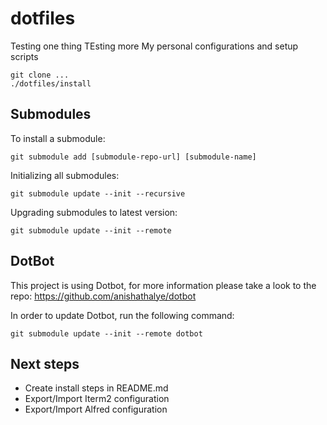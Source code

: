 # dotfiles
Testing one thing
TEsting more
My personal configurations and setup scripts

```
git clone ...
./dotfiles/install
```

## Submodules

To install a submodule:
```
git submodule add [submodule-repo-url] [submodule-name]
```

Initializing all submodules:
```
git submodule update --init --recursive
```

Upgrading submodules to latest version:
```
git submodule update --init --remote
```

## DotBot

This project is using Dotbot, for more information please take a look to the repo: https://github.com/anishathalye/dotbot

In order to update Dotbot, run the following command:
```
git submodule update --init --remote dotbot
```

## Next steps
* Create install steps in README.md
* Export/Import Iterm2 configuration
* Export/Import Alfred configuration

